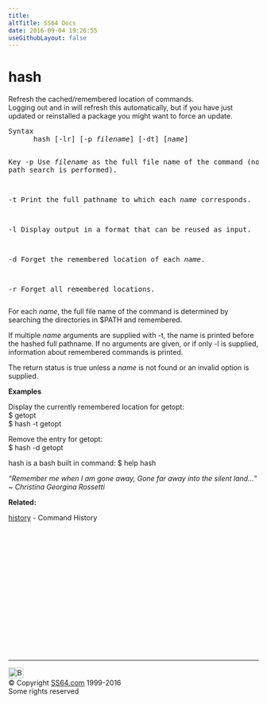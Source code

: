 ```yaml
---
title:
altTitle: SS64 Docs
date: 2016-09-04 19:26:55
useGithubLayout: false
---
```

<!-- #BeginLibraryItem "/Library/head_osx.lbi" --><!-- #EndLibraryItem --><h1>hash</h1> 
<p>Refresh the cached/remembered location of commands. <br>
Logging out and in will refresh this automatically, but if you have just updated or reinstalled a package you might want to force an update.</p>
<pre>Syntax
      hash [-lr] [-p <i>filename</i>] [-dt] [<i>name</i>]

Key
   -p   Use <i>filename </i>as the full file name of the command (no path search is performed).

   -t   Print the full pathname to which each <i>name</i> corresponds.

   -l   Display output in a format that can be reused as input.

   -d   Forget the remembered location of each <i>name</i>.

   -r   Forget all remembered locations.</pre>
<p> For each <i>name</i>, the full file name of the command is determined by searching the directories in $PATH and remembered.</p>
<p>  If multiple <i>name </i>arguments are supplied with -t, the name is printed before the hashed full pathname. If no arguments are given, or if only -l is supplied, information about remembered commands is printed. </p>
<p>The return status is true unless a <i>name </i>is not found or an invalid option is supplied.</p>
<p><b>Examples</b></p>
<p>Display the currently remembered location for getopt:<br>
<span class="code">$ getopt<br>
$ hash -t getopt</span></p>
<p>Remove the  entry for getopt:<br>
<span class="code">$ hash -d getopt</span></p>
<p>hash is a bash built in command: <span class="code"> $ help hash </span></p>
<p class="quote"><i>“Remember me when I am gone away,
Gone far away into the silent land...” ~ Christina Georgina Rossetti </i></p>
<p><b>Related:</b></p>
<p>
  <a href="history.html">history</a> - Command History</p><!-- #BeginLibraryItem "/Library/foot_osx.lbi" --><p>
<!-- OSX300 -->
<ins class="adsbygoogle" style="display:inline-block;width:300px;height:250px" data-ad-client="ca-pub-6140977852749469" data-ad-slot="1823340303"></ins>
<script>
(adsbygoogle = window.adsbygoogle || []).push({});
</script></p>
<hr>
<div id="bl" class="footer"><a href="hash.html#"><img src="../images/top.png" width="30" height="22" alt="Back to the Top"></a></div>
<div id="br" class="footer, tagline">© Copyright <a href="../index.html">SS64.com</a> 1999-2016<br>
Some rights reserved</div><!-- #EndLibraryItem -->

